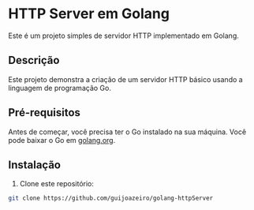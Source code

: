 # HTTP Server em Golang

Este é um projeto simples de servidor HTTP implementado em Golang.

## Descrição

Este projeto demonstra a criação de um servidor HTTP básico usando a linguagem de programação Go.

## Pré-requisitos

Antes de começar, você precisa ter o Go instalado na sua máquina. Você pode baixar o Go em [golang.org](https://golang.org/dl/).

## Instalação

1. Clone este repositório:

```sh
git clone https://github.com/guijoazeiro/golang-httpServer
